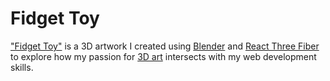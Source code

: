 # Fidget Toy

["Fidget Toy"](https://webart-fidget-toy.bespokecube.com/) is a 3D artwork I created using [Blender](https://www.blender.org/) and [React Three Fiber](https://r3f.docs.pmnd.rs/getting-started/introduction) to explore how my passion for [3D art](https://www.instagram.com/bespokecube/) intersects with my web development skills.
